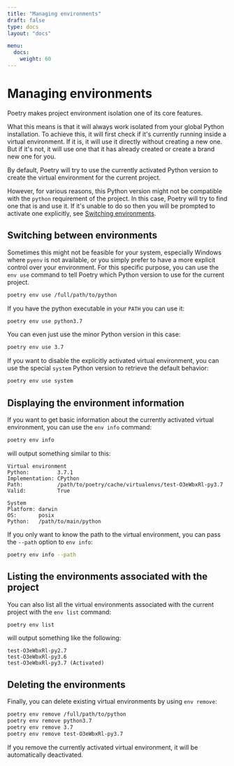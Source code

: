 ```yaml
---
title: "Managing environments"
draft: false
type: docs
layout: "docs"

menu:
  docs:
    weight: 60
---
```


# Managing environments

Poetry makes project environment isolation one of its core features.

What this means is that it will always work isolated from your global Python installation.
To achieve this, it will first check if it's currently running inside a virtual environment.
If it is, it will use it directly without creating a new one. But if it's not, it will use
one that it has already created or create a brand new one for you.

By default, Poetry will try to use the currently activated Python version
to create the virtual environment for the current project.

However, for various reasons, this Python version might not be compatible
with the `python` requirement of the project. In this case, Poetry will try
to find one that is and use it. If it's unable to do so then you will be prompted
to activate one explicitly, see [Switching environments](#switching-between-environments).

## Switching between environments

Sometimes this might not be feasible for your system, especially Windows where `pyenv`
is not available, or you simply prefer to have a more explicit control over your environment.
For this specific purpose, you can use the `env use` command to tell Poetry
which Python version to use for the current project.

```bash
poetry env use /full/path/to/python
```

If you have the python executable in your `PATH` you can use it:

```bash
poetry env use python3.7
```

You can even just use the minor Python version in this case:

```bash
poetry env use 3.7
```

If you want to disable the explicitly activated virtual environment, you can use the
special `system` Python version to retrieve the default behavior:

```bash
poetry env use system
```

## Displaying the environment information

If you want to get basic information about the currently activated virtual environment,
you can use the `env info` command:

```bash
poetry env info
```

will output something similar to this:

```text
Virtual environment
Python:         3.7.1
Implementation: CPython
Path:           /path/to/poetry/cache/virtualenvs/test-O3eWbxRl-py3.7
Valid:          True

System
Platform: darwin
OS:       posix
Python:   /path/to/main/python
```

If you only want to know the path to the virtual environment, you can pass the `--path` option
to `env info`:

```bash
poetry env info --path
```

## Listing the environments associated with the project

You can also list all the virtual environments associated with the current project
with the `env list` command:

```bash
poetry env list
```

will output something like the following:

```text
test-O3eWbxRl-py2.7
test-O3eWbxRl-py3.6
test-O3eWbxRl-py3.7 (Activated)
```

## Deleting the environments

Finally, you can delete existing virtual environments by using `env remove`:

```bash
poetry env remove /full/path/to/python
poetry env remove python3.7
poetry env remove 3.7
poetry env remove test-O3eWbxRl-py3.7
```

If you remove the currently activated virtual environment, it will be automatically deactivated.
